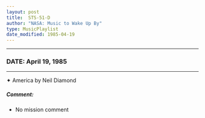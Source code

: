 ```yaml
---
layout: post
title:  STS-51-D
author: "NASA: Music to Wake Up By"
type: MusicPlaylist
date_modified: 1985-04-19
---
```


----
### DATE: April 19, 1985
----
✦ America by Neil Diamond

##### Comment:
* No mission comment
